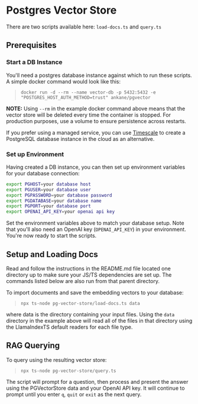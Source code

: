 # Postgres Vector Store

There are two scripts available here: `load-docs.ts` and `query.ts`

## Prerequisites

### Start a DB Instance

You'll need a postgres database instance against which to run these scripts. A simple docker command would look like this:

> `docker run -d --rm --name vector-db -p 5432:5432 -e "POSTGRES_HOST_AUTH_METHOD=trust" ankane/pgvector`

**NOTE:** Using `--rm` in the example docker command above means that the vector store will be deleted every time the container is stopped. For production purposes, use a volume to ensure persistence across restarts.

If you prefer using a managed service, you can use [Timescale](https://docs.timescale.com/use-timescale/latest/services/create-a-service/?ref=timescale.com) to create a PostgreSQL database instance in the cloud as an alternative.

### Set up Environment

Having created a DB instance, you can then set up environment variables for your database connection:

```bash
export PGHOST=your database host
export PGUSER=your database user
export PGPASSWORD=your database password
export PGDATABASE=your database name
export PGPORT=your database port
export OPENAI_API_KEY=your openai api key
```

Set the environment variables above to match your database setup.
Note that you'll also need an OpenAI key (`OPENAI_API_KEY`) in your environment.
You're now ready to start the scripts.

## Setup and Loading Docs

Read and follow the instructions in the README.md file located one directory up to make sure your JS/TS dependencies are set up. The commands listed below are also run from that parent directory.

To import documents and save the embedding vectors to your database:

> `npx ts-node pg-vector-store/load-docs.ts data`

where data is the directory containing your input files. Using the `data` directory in the example above will read all of the files in that directory using the LlamaIndexTS default readers for each file type.

## RAG Querying

To query using the resulting vector store:

> `npx ts-node pg-vector-store/query.ts`

The script will prompt for a question, then process and present the answer using the PGVectorStore data and your OpenAI API key. It will continue to prompt until you enter `q`, `quit` or `exit` as the next query.
